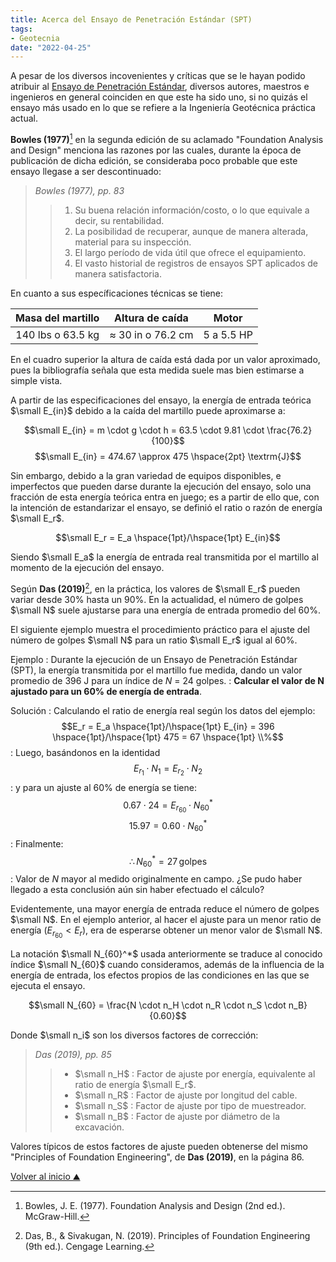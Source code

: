 ```yaml
---
title: Acerca del Ensayo de Penetración Estándar (SPT)
tags:
- Geotecnia
date: "2022-04-25"
---
```


A pesar de los diversos incovenientes y críticas que se le hayan podido atribuir al [Ensayo de Penetración Estándar](https://www.astm.org/d1586_d1586m-18e01.html), diversos autores, maestros e ingenieros en general coinciden en que este ha sido uno, si no quizás el ensayo más usado en lo que se refiere a la Ingeniería Geotécnica práctica actual.

**Bowles (1977)**[^1] en la segunda edición de su aclamado "Foundation Analysis and Design" menciona las razones por las cuales, durante la época de publicación de dicha edición, se consideraba poco probable que este ensayo llegase a ser descontinuado:

> *Bowles (1977), pp. 83*
>> 1. Su buena relación información/costo, o lo que equivale a decir, su rentabilidad.
>> 2. La posibilidad de recuperar, aunque de manera alterada, material para su inspección.
>> 3. El largo período de vida útil que ofrece el equipamiento.
>> 4. El vasto historial de registros de ensayos SPT aplicados de manera satisfactoria.

En cuanto a sus específicaciones técnicas se tiene:

| Masa del martillo |  Altura de caída  |    Motor   |
|:-----------------:|:-----------------:|:----------:|
| 140 lbs o 63.5 kg | ≈ 30 in o 76.2 cm | 5 a 5.5 HP |
  
En el cuadro superior la altura de caída está dada por un valor aproximado, pues la bibliografía señala que esta medida suele mas bien estimarse a simple vista.

A partir de las especificaciones del ensayo, la energía de entrada teórica $\small E_{in}$ debido a la caída del martillo puede aproximarse a:

$$\small E_{in} = m \cdot g \cdot h = 63.5 \cdot 9.81 \cdot \frac{76.2}{100}$$
$$\small E_{in} = 474.67 \approx 475 \hspace{2pt} \textrm{J}$$

Sin embargo, debido a la gran variedad de equipos disponibles, e imperfectos que pueden darse durante la ejecución del ensayo, solo una fracción de esta energía teórica entra en juego; es a partir de ello que, con la intención de estandarizar el ensayo, se definió el ratio o razón de energía $\small E_r$.

$$\small E_r = E_a \hspace{1pt}/\hspace{1pt} E_{in}$$

Siendo $\small E_a$ la energía de entrada real transmitida por el martillo al momento de la ejecución del ensayo.

Según **Das (2019)**[^2], en la práctica, los valores de $\small E_r$ pueden variar desde 30% hasta un 90%. En la actualidad, el número de golpes $\small N$  suele ajustarse para una energía de entrada promedio del 60%.

El siguiente ejemplo muestra el procedimiento práctico para el ajuste del número de golpes $\small N$ para un ratio $\small E_r$ igual al 60%.

Ejemplo
: Durante la ejecución de un Ensayo de Penetración Estándar (SPT), la energía transmitida por el martillo fue medida, dando un valor promedio de 396 J para un índice de ${N}$ = 24 golpes. 
: **Calcular el valor de $\bm{N}$ ajustado para un 60% de energía de entrada**. 

Solución
: Calculando el ratio de energía real según los datos del ejemplo:
$$E_r = E_a \hspace{1pt}/\hspace{1pt} E_{in} = 396 \hspace{1pt}/\hspace{1pt} 475 = 67 \hspace{1pt} \\%$$
: Luego, basándonos en la identidad
$$E_{r_1} \cdot N_1 = E_{r_2} \cdot N_2$$
:  y para un ajuste al 60% de energía se tiene:
$$0.67 \cdot 24 = E_{r_{60}} \cdot N_{60}^* $$
$$15.97 = 0.60 \cdot N_{60}^*$$
: Finalmente:
$$\therefore N_{60}^* = 27 \hspace{2pt} \textrm{golpes}$$
: Valor de $N$ mayor al medido originalmente en campo. ¿Se pudo haber llegado a esta conclusión aún sin haber efectuado el cálculo?

Evidentemente, una mayor energía de entrada reduce el número de golpes $\small N$. En el ejemplo anterior, al hacer el ajuste para un menor ratio de energía ($E_{r_{60}} < E_r$), era de esperarse obtener un menor valor de $\small N$.

La notación $\small N_{60}^*$ usada anteriormente se traduce al conocido índice $\small N_{60}$ cuando consideramos, además de la influencia de la energía de entrada, los efectos propios de las condiciones en las que se ejecuta el ensayo.

$$\small N_{60} = \frac{N \cdot n_H \cdot n_R \cdot n_S \cdot n_B}{0.60}$$

Donde $\small n_i$ son los diversos factores de corrección:

> *Das (2019), pp. 85*
>> * $\small n_H$ : Factor de ajuste por energía, equivalente al ratio de energía $\small E_r$.
>> * $\small n_R$ : Factor de ajuste por longitud del cable.
>> * $\small n_S$ : Factor de ajuste por tipo de muestreador.
>> * $\small n_B$ : Factor de ajuste por diámetro de la excavación.

Valores típicos de estos factores de ajuste pueden obtenerse del mismo "Principles of Foundation Engineering", de **Das (2019)**, en la página 86.

[^1]: Bowles, J. E. (1977). Foundation Analysis and Design (2nd ed.). McGraw-Hill.
[^2]: Das, B., & Sivakugan, N. (2019). Principles of Foundation Engineering (9th ed.). Cengage Learning.

[Volver al inicio  ⛰](/)